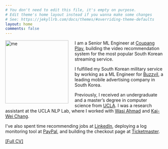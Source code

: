 ```yaml
---
# You don't need to edit this file, it's empty on purpose.
# Edit theme's home layout instead if you wanna make some changes
# See: https://jekyllrb.com/docs/themes/#overriding-theme-defaults
layout: home
comments: false
---
```


<img src="../images/me.jpg" alt="me" style="width:200px; float:left; padding-right:20px;"/>

I am a Senior ML Engineer at [Coupang Play](https://www.coupangplay.com/), building the video recommendation system for the most popular South Korean streaming service.

I fulfilled my South Korean military service by working as a ML Engineer for [Buzzvil](https://www.buzzvil.com/en), a leading mobile advertising company in South Korea.

Previously, I received an undergraduate and a master’s degree in computer science from [UCLA](https://www.ucla.edu/). I was a research assistant at the UCLA NLP Lab, where I worked with [Wasi Ahmad](https://wasiahmad.github.io/) and [Kai-Wei Chang](http://web.cs.ucla.edu/~kwchang/).

I've also spent time recommending jobs at [LinkedIn](https://linkedin.com/), deploying a log monitoring tool at [PayPal](https://www.paypal.com/), and building the checkout page at [Ticketmaster](https://www.ticketmaster.com/).

[[Full CV]](assets/cv.pdf)